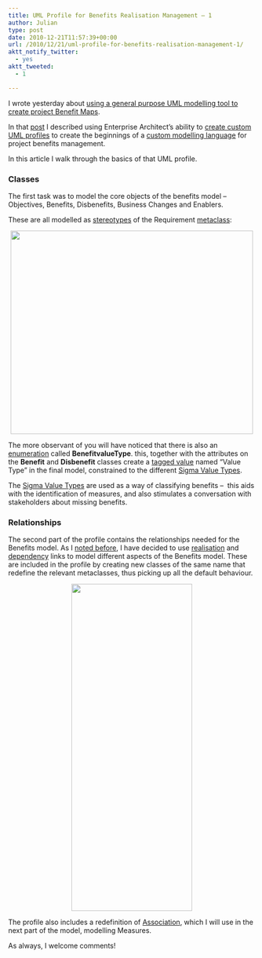 ```yaml
---
title: UML Profile for Benefits Realisation Management – 1
author: Julian
type: post
date: 2010-12-21T11:57:39+00:00
url: /2010/12/21/uml-profile-for-benefits-realisation-management-1/
aktt_notify_twitter:
  - yes
aktt_tweeted:
  - 1

---
```

I wrote yesterday about [using a general purpose UML modelling tool to create project Benefit Maps][1].

In that [post][1] I described using Enterprise Architect&#8217;s ability to [create custom UML profiles][2] to create the beginnings of a [custom modelling language][3] for project benefits management.

In this article I walk through the basics of that UML profile.

### Classes

The first task was to model the core objects of the benefits model – Objectives, Benefits, Disbenefits, Business Changes and Enablers.

These are all modelled as [stereotypes][4] of the Requirement [metaclass][5]:

<p style="text-align: center;">
  <a href="https://www.synesthesia.co.uk/blog/wp-content/uploads/2010/12/brm-profile-01.gif"><img class="aligncenter size-full wp-image-22922" style="display: block; margin-left: auto; margin-right: auto;" title="brm-profile-01" src="https://www.synesthesia.co.uk/blog/wp-content/uploads/2010/12/brm-profile-01.gif" alt="" width="494" height="414" /></a>
</p>

The more observant of you will have noticed that there is also an [enumeration][6] called **BenefitvalueType**. this, together with the attributes on the **Benefit** and **Disbenefit** classes create a [tagged value][7] named “Value Type” in the final model, constrained to the different [Sigma Value Types][8].

The [Sigma Value Types][8] are used as a way of classifying benefits &#8211;  this aids with the identification of measures, and also stimulates a conversation with stakeholders about missing benefits.

### Relationships

The second part of the profile contains the relationships needed for the Benefits model. As I [noted before][1], I have decided to use [realisation][9] and [dependency][10] links to model different aspects of the Benefits model. These are included in the profile by creating new classes of the same name that redefine the relevant metaclasses, thus picking up all the default behaviour.

[<img class="aligncenter size-full wp-image-22925" style="display: block; float: none; margin-left: auto; margin-right: auto;" title="brm-profile-02" src="https://www.synesthesia.co.uk/blog/wp-content/uploads/2010/12/brm-profile-02.gif" alt="" width="246" height="666" />][11]

The profile also includes a redefinition of [Association][12], which I will use in the next part of the model, modelling Measures.

As always, I welcome comments!

 [1]: https://www.synesthesia.co.uk/blog/archives/2010/12/20/modelling-benefits-in-uml/
 [2]: http://www.sparxsystems.com/enterprise_architect_user_guide/8.0/modeling_languages/umlprofiles_2.html
 [3]: http://www.sparxsystems.com/enterprise_architect_user_guide/8.0/modeling_languages/extending_uml.html
 [4]: http://www.uml-diagrams.org/profile-diagrams.html#stereotype
 [5]: http://www.uml-diagrams.org/profile-diagrams.html#metaclass
 [6]: http://publib.boulder.ibm.com/infocenter/rtnlhelp/v6r0m0/index.jsp?topic=/com.ibm.xtools.modeler.doc/topics/cenum.html
 [7]: http://www.uml-diagrams.org/profile-diagrams.html#tagged-value
 [8]: http://books.google.com/books?id=2IfFQY_XrfAC&lpg=PA113&ots=r5fdUWFy3k&pg=PA113#v=onepage&q=sigma%20benefit%20value%20types&f=false
 [9]: http://www.uml-diagrams.org/class-diagrams.html#abstraction
 [10]: http://www.uml-diagrams.org/class-diagrams.html#dependency
 [11]: https://www.synesthesia.co.uk/blog/wp-content/uploads/2010/12/brm-profile-02.gif
 [12]: http://www.uml-diagrams.org/class-diagrams.html#association